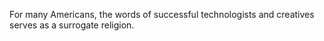 For many Americans, the words of successful technologists and creatives serves
as a surrogate religion.
